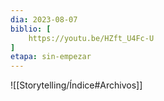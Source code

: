 ```yaml
---
dia: 2023-08-07
biblio: [
	https://youtu.be/HZft_U4Fc-U
]
etapa: sin-empezar
---
```










![[Storytelling/Índice#Archivos]]